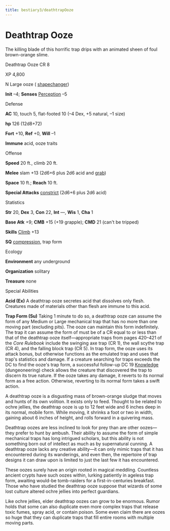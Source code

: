 ```yaml
---
title: bestiary3/deathtrapOoze
---
```

# Deathtrap Ooze

The killing blade of this horrific trap drips with an animated sheen of foul brown-orange slime.

Deathtrap Ooze CR 8

XP 4,800

N Large ooze ( [shapechanger](monster_dir/creatureTypes#_shapechanger-subtype))

**Init** –4; **Senses** [Perception](skills/perception#_perception) –5

Defense

**AC** 10, touch 5, flat-footed 10 (–4 Dex, +5 natural, –1 size)

**hp** 126 (12d8+72)

**Fort** +10, **Ref** +0, **Will** –1

**Immune** acid, ooze traits

Offense

**Speed** 20 ft., climb 20 ft.

**Melee** slam +13 (2d6+6 plus 2d6 acid and [grab](monster_dir/universalMonsterRules#_grab))

**Space** 10 ft.; **Reach** 10 ft.

**Special Attacks** [constrict](monsters/universalMonsterRules#_constrict) (2d6+6 plus 2d6 acid)

Statistics

**Str** 20, **Dex** 3, **Con** 22, **Int** —, **Wis** 1, **Cha** 1

**Base Atk** +9; **CMB** +15 (+19 grapple); **CMD** 21 (can't be tripped)

**Skills** [Climb](skill_dir/climb#_climb) +13

**SQ** [compression](monsters/universalMonsterRules#_compression), trap form

Ecology

**Environment** any underground

**Organization** solitary

**Treasure** none

Special Abilities

**Acid (Ex)** A deathtrap ooze secretes acid that dissolves only flesh. Creatures made of materials other than flesh are immune to this acid.

**Trap Form (Su)** Taking 1 minute to do so, a deathtrap ooze can assume the form of any Medium or Large mechanical trap that has no more than one moving part (excluding pits). The ooze can maintain this form indefinitely. The trap it can assume the form of must be of a CR equal to or less than that of the deathtrap ooze itself—appropriate traps from pages 420–421 of the _Core Rulebook_ include the swinging axe trap (CR 1), the wall scythe trap (CR 4), and the falling block trap (CR 5). In trap form, the ooze uses its attack bonus, but otherwise functions as the emulated trap and uses that trap's statistics and damage. If a creature searching for traps exceeds the DC to find the ooze's trap form, a successful follow-up DC 19 [Knowledge](skill_dir/knowledge#_knowledge) (dungeoneering) check allows the creature that discovered the trap to discern its true nature. If the ooze takes any damage, it reverts to its normal form as a free action. Otherwise, reverting to its normal form takes a swift action.

A deathtrap ooze is a disgusting mass of brown-orange sludge that moves and hunts of its own volition. It exists only to feed. Thought to be related to ochre jellies, the deathtrap ooze is up to 12 feet wide and 6 inches deep in its normal, mobile form. While moving, it shrinks a foot or two in width, gaining about 6 inches of height, and rolls forward in a quivering mass.

Deathtrap oozes are less inclined to look for prey than are other oozes—they prefer to hunt by ambush. Their ability to assume the form of simple mechanical traps has long intrigued scholars, but this ability is not something born out of intellect as much as by supernatural cunning. A deathtrap ooze lacks any creative ability—it can only mimic traps that it has encountered during its wanderings, and even then, the repertoire of trap designs it can draw upon is limited to just the last few it has encountered.

These oozes surely have an origin rooted in magical meddling. Countless ancient crypts have such oozes within, lurking patiently in ageless trap form, awaiting would-be tomb-raiders for a first-in-centuries breakfast. Those who have studied the deathtrap ooze suppose that wizards of some lost culture altered ochre jellies into perfect guardians.

Like ochre jellies, elder deathtrap oozes can grow to be enormous. Rumor holds that some can also duplicate even more complex traps that release toxic fumes, spray acid, or contain poison. Some even claim there are oozes so huge that they can duplicate traps that fill entire rooms with multiple moving parts.

